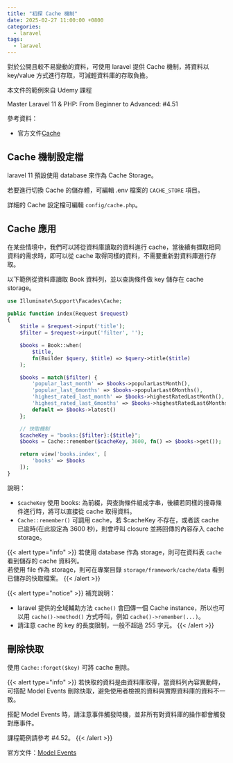 ```yaml
---
title: "初探 Cache 機制"
date: 2025-02-27 11:00:00 +0800
categories: 
  - laravel
tags:
  - laravel
---
```


對於公開且較不易變動的資料，可使用 laravel 提供 Cache 機制，將資料以 key/value 方式進行存取，可減輕資料庫的存取負擔。

本文件的範例來自 Udemy 課程

Master Laravel 11 & PHP: From Beginner to Advanced: \#4.51

參考資料：

- 官方文件[Cache](https://laravel.com/docs/12.x/cache)

## Cache 機制設定檔

laravel 11 預設使用 database 來作為 Cache Storage。

若要進行切換 Cache 的儲存體，可編輯 .env 檔案的 `CACHE_STORE` 項目。

詳細的 Cache 設定檔可編輯 `config/cache.php`。

## Cache 應用

在某些情境中，我們可以將從資料庫讀取的資料進行 cache，當後續有擷取相同資料的需求時，即可以從 cache 取得同樣的資料，不需要重新對資料庫進行存取。

以下範例從資料庫讀取 Book 資料列，並以查詢條件做 key 儲存在 cache storage。

```php
use Illuminate\Support\Facades\Cache;

public function index(Request $request)
{
    $title = $request->input('title');
    $filter = $request->input('filter', '');

    $books = Book::when(
        $title,
        fn(Builder $query, $title) => $query->title($title)
    );

    $books = match($filter) {
        'popular_last_month' => $books->popularLastMonth(),
        'popular_last_6months' => $books->popularLast6Months(),
        'highest_rated_last_month' => $books->highestRatedLastMonth(),
        'highest_rated_last_6months' => $books->highestRatedLast6Months(),
        default => $books->latest()
    };

    // 快取機制
    $cacheKey = "books:{$filter}:{$title}";
    $books = Cache::remember($cacheKey, 3600, fn() => $books->get());

    return view('books.index', [
        'books' => $books
    ]);
}
```

說明：

- `$cacheKey` 使用 books: 為前綴，與查詢條件組成字串，後續若同樣的搜尋條件進行時，將可以直接從 cache 取得資料。
- `Cache::remember()` 可調用 cache，若 $cacheKey 不存在，或者該 cache 已逾時(在此設定為 3600 秒)，則會呼叫 closure 並將回傳的內容存入 cache storage。

{{< alert type="info" >}}
若使用 database 作為 storage，則可在資料表 `cache` 看到儲存的 cache 資料列。  
若使用 file 作為 storage，則可在專案目錄 `storage/framework/cache/data` 看到已儲存的快取檔案。
{{< /alert >}}

{{< alert type="notice" >}}
補充說明：

- laravel 提供的全域輔助方法 `cache()` 會回傳一個 Cache instance，所以也可以用 `cache()->method()` 方式呼叫，例如 `cache()->remember(...)`。  
- 請注意 cache 的 key 的長度限制，一般不超過 255 字元。
{{< /alert >}}

## 刪除快取

使用 `Cache::forget($key)` 可將 cache 刪除。

{{< alert type="info" >}}
若快取的資料是由資料庫取得，當資料列內容異動時，可搭配 Model Events 刪除快取，避免使用者檢視的資料與實際資料庫的資料不一致。  

搭配 Model Events 時，請注意事件觸發時機，並非所有對資料庫的操作都會觸發對應事件。

課程範例請參考 #4.52。
{{< /alert >}}

官方文件：[Model Events](https://laravel.com/docs/12.x/eloquent#events)
